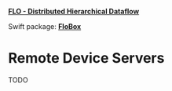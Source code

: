 **[FLO - Distributed Hierarchical Dataflow](https://github.com/kk-0129/Flo)**

Swift package: **[FloBox](../README.md)**

# Remote Device Servers

TODO




